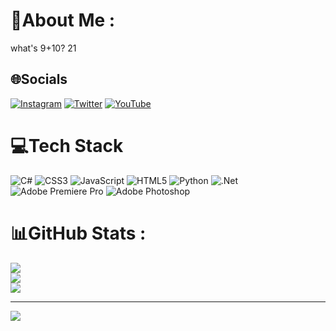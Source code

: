 # 💫About Me :
what's 9+10? 21

## 🌐Socials
[![Instagram](https://img.shields.io/badge/Instagram-%23E4405F.svg?logo=Instagram&logoColor=white)](https://instagram.com/sipos_joci) [![Twitter](https://img.shields.io/badge/Twitter-%231DA1F2.svg?logo=Twitter&logoColor=white)](https://twitter.com/dzsozefc) [![YouTube](https://img.shields.io/badge/YouTube-%23FF0000.svg?logo=YouTube&logoColor=white)](https://youtube.com/c/https://www.youtube.com/@jozsefsipos9702) 

# 💻Tech Stack
![C#](https://img.shields.io/badge/c%23-%23239120.svg?style=for-the-badge&logo=c-sharp&logoColor=white) ![CSS3](https://img.shields.io/badge/css3-%231572B6.svg?style=for-the-badge&logo=css3&logoColor=white) ![JavaScript](https://img.shields.io/badge/javascript-%23323330.svg?style=for-the-badge&logo=javascript&logoColor=%23F7DF1E) ![HTML5](https://img.shields.io/badge/html5-%23E34F26.svg?style=for-the-badge&logo=html5&logoColor=white) ![Python](https://img.shields.io/badge/python-3670A0?style=for-the-badge&logo=python&logoColor=ffdd54) ![.Net](https://img.shields.io/badge/.NET-5C2D91?style=for-the-badge&logo=.net&logoColor=white) ![Adobe Premiere Pro](https://img.shields.io/badge/Adobe%20Premiere%20Pro-9999FF.svg?style=for-the-badge&logo=Adobe%20Premiere%20Pro&logoColor=white) ![Adobe Photoshop](https://img.shields.io/badge/adobephotoshop-%2331A8FF.svg?style=for-the-badge&logo=adobephotoshop&logoColor=white)
# 📊GitHub Stats :
![](https://github-readme-stats.vercel.app/api?username=DzsozefByte&theme=prussian&hide_border=false&include_all_commits=false&count_private=false)<br/>
![](https://github-readme-streak-stats.herokuapp.com/?user=DzsozefByte&theme=prussian&hide_border=false)<br/>
![](https://github-readme-stats.vercel.app/api/top-langs/?username=DzsozefByte&theme=prussian&hide_border=false&include_all_commits=false&count_private=false&layout=compact)

---
[![](https://visitcount.itsvg.in/api?id=DzsozefByte&icon=0&color=0)](https://visitcount.itsvg.in)
